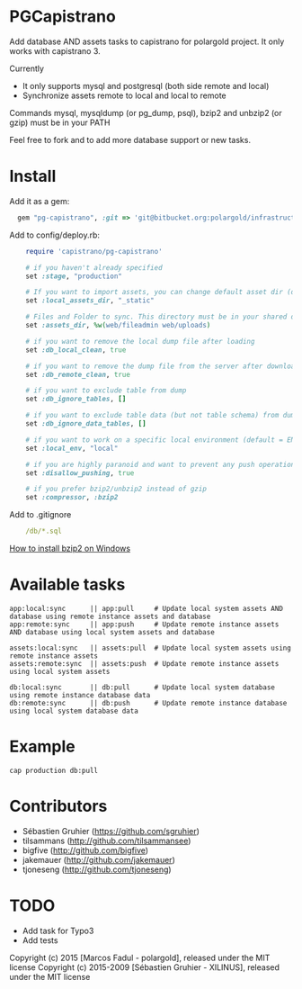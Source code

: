 PGCapistrano
=================

Add database AND assets tasks to capistrano for polargold project.
It only works with capistrano 3.

Currently

* It only supports mysql and postgresql (both side remote and local)
* Synchronize assets remote to local and local to remote

Commands mysql, mysqldump (or pg\_dump, psql), bzip2 and unbzip2 (or gzip) must be in your PATH

Feel free to fork and to add more database support or new tasks.

Install
=======

Add it as a gem:

```ruby
  gem "pg-capistrano", :git => 'git@bitbucket.org:polargold/infrastructure-pg-capistrano.git'
```

Add to config/deploy.rb:

```ruby
    require 'capistrano/pg-capistrano'

    # if you haven't already specified
    set :stage, "production"

    # If you want to import assets, you can change default asset dir (default = _static)
    set :local_assets_dir, "_static"

    # Files and Folder to sync. This directory must be in your shared directory on the server
    set :assets_dir, %w(web/fileadmin web/uploads)

    # if you want to remove the local dump file after loading
    set :db_local_clean, true

    # if you want to remove the dump file from the server after downloading
    set :db_remote_clean, true

    # if you want to exclude table from dump
    set :db_ignore_tables, []

    # if you want to exclude table data (but not table schema) from dump
    set :db_ignore_data_tables, []

    # if you want to work on a specific local environment (default = ENV['LOCAL_ENV'] || 'local')
    set :local_env, "local"

    # if you are highly paranoid and want to prevent any push operation to the server
    set :disallow_pushing, true

    # if you prefer bzip2/unbzip2 instead of gzip
    set :compressor, :bzip2

```

Add to .gitignore
```yml
    /db/*.sql
```


[How to install bzip2 on Windows](http://stackoverflow.com/a/25625988/3324219)

Available tasks
===============

    app:local:sync      || app:pull     # Update local system assets AND database using remote instance assets and database
    app:remote:sync     || app:push     # Update remote instance assets AND database using local system assets and database

    assets:local:sync   || assets:pull  # Update local system assets using remote instance assets
    assets:remote:sync  || assets:push  # Update remote instance assets using local system assets

    db:local:sync       || db:pull      # Update local system database using remote instance database data
    db:remote:sync      || db:push      # Update remote instance database using local system database data

Example
=======

    cap production db:pull


Contributors
============

* Sébastien Gruhier (https://github.com/sgruhier)
* tilsammans (http://github.com/tilsammansee)
* bigfive    (http://github.com/bigfive)
* jakemauer  (http://github.com/jakemauer)
* tjoneseng  (http://github.com/tjoneseng)

TODO
====

* Add task for Typo3
* Add tests

Copyright (c) 2015 [Marcos Fadul - polargold], released under the MIT license
Copyright (c) 2015-2009 [Sébastien Gruhier - XILINUS], released under the MIT license
